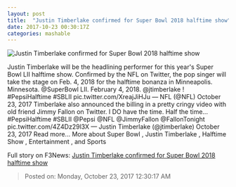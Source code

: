 ```yaml
---
layout: post
title:  "Justin Timberlake confirmed for Super Bowl 2018 halftime show"
date: 2017-10-23 00:30:17Z
categories: mashable
---
```


![Justin Timberlake confirmed for Super Bowl 2018 halftime show](https://i.amz.mshcdn.com/hoYVdEjj3KbxpmzW24qnlXuAF-o=/1200x630/2017%2F10%2F23%2F58%2Ff1740b1d420b4c06afc5eb2c3de56ba4.4f1a0.jpg)

Justin Timberlake will be the headlining performer for this year's Super Bowl LII halftime show. Confirmed by the NFL on Twitter, the pop singer will take the stage on Feb. 4, 2018 for the halftime bonanza in Minneapolis. Minnesota. @SuperBowl LII. February 4, 2018. @jtimberlake ! #PepsiHalftime #SBLII pic.twitter.com/XreajJiHJu — NFL (@NFL) October 23, 2017 Timberlake also announced the billing in a pretty cringy video with old friend Jimmy Fallon on Twitter. I DO have the time. Half the time... #PepsiHalftime #SBLII @Pepsi @NFL @JimmyFallon @FallonTonight pic.twitter.com/4Z4Dz29l3X — Justin Timberlake (@jtimberlake) October 23, 2017 Read more... More about Super Bowl , Justin Timberlake , Halftime Show , Entertainment , and Sports


Full story on F3News: [Justin Timberlake confirmed for Super Bowl 2018 halftime show](http://www.f3nws.com/n/4BdPYC)

> Posted on: Monday, October 23, 2017 12:30:17 AM
